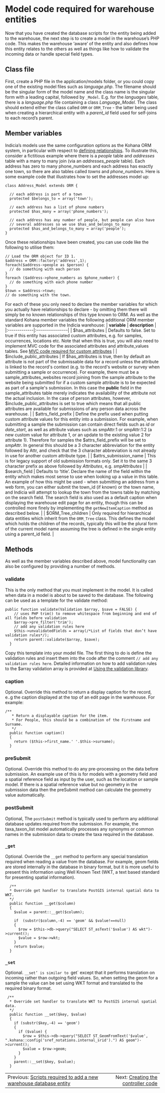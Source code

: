 # Model code required for warehouse entities #

Now that you have created the database scripts for the entity being added to the warehouse, the next step is to create a model in the warehouse’s PHP code. This makes the warehouse ‘aware’ of the entity and also defines how this entity relates to the others as well as things like how to validate the incoming data or handle special field types.

## Class file ##

First, create a PHP file in the application/models folder, or you could copy one of the existing model files such as _language.php_. The filename should be the singular form of the model name and the class name is the singular form with a leading capital, followed by `_Model`. E.g. for the _languages_ table, there is a _language.php_ file containing a class _Language\_Model_. The class should extend either the class called `ORM` or `ORM_Tree` - the latter being used when creating a hierarchical entity with a _parent\_id_ field used for self-joins to each record’s parent.

## Member variables ##

Indicia’s models use the same configuration options as the Kohana ORM system, in particular with respect to [defining relationships](http://docs.kohanaphp.com/libraries/orm/starting#defining_relationships_in_orm). To illustrate this, consider a fictitious example where there is a _people_ table and _addresses_ table with a many to many join (via an _addresses\_people_ table). Each address has zero to many phone\_numbers and each address has exactly one town, so there are also tables called _towns_ and _phone\_numbers_. Here is some example code that illustrates how to set the addresses model up:
```
class Address_Model extends ORM {

  // each address is part of a town
  protected $belongs_to = array('town');

  // each address has a list of phone numbers
  protected $has_many = array('phone_numbers');
  
  // each address has any number of people, but people can also have
  // several addresses so we use $has_and_belongs_to_many
  protected $has_and_belongs_to_many = array('people');
}
```

Once these relationships have been created, you can use code like the following to utilise them:
```
// Load the ORM object for ID 1.
$address = ORM::factory('address',1);
foreach($address->people as $person) {
  // do something with each person
}
foreach ($address->phone_numbers as $phone_number) {
  // do something with each phone number
}
$town = $address->town;
// do something with the town.
```

For each of these you only need to declare the member variables for which you actually have relationships to declare - by omitting them there will simply be no known relationships of this type known to ORM. As well as the standard Kohana member variables the following additional ORM member variables are supported in the Indicia warehouse:
| **variable** | **description** |
|:-------------|:----------------|
| $has\_attributes | Defaults to false. Set to true if this entity has associated custom attributes, e.g. for samples, occurrences, locations etc. Note that when this is true, you will also need to implement MVC code for the associated attributes and attribute\_values tables. See [MVC code required for custom attributes](WarehouseCodeAddCustomAttributeEntities.md) |
| $include\_public\_attributes | If $has\_attributes is true, then by default an attribute is not part of the submissable data for a record unless the attribute is linked to the record's context (e.g. to the record's website or survey when submitting a sample or occurrence). For example, there must be a sample\_attributes\_websites record joining from the sample attribute to the website being submitted for if a custom sample attribute is to be expected as part of a sample's submission. In this case the **public** field in the sample\_attributes table merely indicates the availability of the attribute not the actual inclusion. In the case of person attributes, however, $include\_public\_attributes is set to true which means that all public attributes are available for submissions of any person data across the warehouse. |
| $attrs\_field\_prefix | Define the prefix used when putting custom attribute values for this entity into a submission. For example, when submitting a sample the submission can contain direct fields such as _id_ or _date\_start_, as well as attribute values such as smpAttr:1 or smpAttr:1:2 (a new custom value for attribute 1, or an update to the existing value 2 for attribute 1). Therefore for samples the $attrs\_field\_prefix will be set to _smpAttr_. In general this should be a 3 character abbreviation for the entity followed by Attr, and check that the 3 character abbreviation is not already in use for another custom attribute type. |
| $attrs\_submission\_name | This is for legacy support of old submission formats only. Set it to the same 3 character prefix as above followed by _Attributes_, e.g. _smpAttributes_ |
| $search\_field | Defaults to ‘title’. Declare the name of the field within the entity which makes most sense to use when looking up a value in this table. An example of how this might be used - when submitting an address from a web form, you can either submit the town\_id (if known) or the town name, and Indicia will attempt to lookup the town from the towns table by matching on the search field. The search field is also used as a default caption when displaying the warehouse edit page for an entity, though this can be controlled more finely by implementing the `getNewItemCaption` method as described below. |
| $ORM\_Tree\_children | Only required for hierarchical data entities which inherit from the `ORM_Tree` class. This defines the model which holds the children of the records, typically this will be the plural form of the current model name assuming the tree is defined in the single entity using a parent\_id field. |

## Methods ##

As well as the member variables described above, model functionality can also be configured by providing a number of methods.

### validate ###

This is the only method that you must implement in the model. It is called when data in a model is about to be saved to the database. The following can be used as a template for the validate method:
```
public function validate(Validation $array, $save = FALSE) {
    // uses PHP trim() to remove whitespace from beginning and end of all fields before validation
    $array->pre_filter('trim');
    // add any validation rules here
    $this->unvalidatedFields = array(/*List of fields that don’t have validation rules*/);
    return parent::validate($array, $save);
  }
```

Copy this template into your model file. The first thing to do is define the validation rules and insert them into the code after the comment `// add any validation rules here`. Detailed information on how to add validation rules to the $array validation array is provided at [Using the validation library](WarehouseCodeValidation.md).

### caption ###

Optional. Override this method to return a display caption for the record, e..g the caption displayed at the top of an edit page in the warehouse. For example:
```
/**
   * Return a displayable caption for the item.
   * For People, this should be a combination of the Firstname and Surname.
   */
  public function caption()
  {
    return ($this->first_name.' '.$this->surname);
  }
```

### preSubmit ###

Optional. Override this method to do any pre-processing on the data before submission. An example use of this is for models with a geometry field and a spatial reference field as input by the user, such as the location or sample model. If there is a spatial reference value but no geometry in the submission data then the preSubmit method can calculate the geometry value automatically.

### postSubmit ###

Optional, The `postSubmit` method is typically used to perform any additional database updates required from the submission. For example, the taxa\_taxon\_list model automatically processes any synonyms or common names in the submission data to create the taxa required in the database.

### `_get` ###

Optional. Override the `__get` method to perform any special translation required when reading a value from the database. For example, geom fields are stored internally in the database in binary format, but it is more useful to present this information using Well Known Text (WKT, a text based standard for presenting spatial information).
```
  /**
  * Override get handler to translate PostGIS internal spatial data to WKT.
  */
  public function __get($column)
  {
    $value = parent::__get($column);

    if  (substr($column,-4) == 'geom' && $value!==null)
    {
      $row = $this->db->query("SELECT ST_asText('$value') AS wkt")->current();
      $value = $row->wkt;
    }
    return $value;
  }
```

### `_set` ###

Optional. `__set’ is similar to `get` except that it performs translation on incoming rather than outgoing field values. So, when setting the geom for a sample the value can be set using WKT format and translated to the required binary format.
```
 /**
  * Override set handler to translate WKT to PostGIS internal spatial data.
  */
  public function __set($key, $value)
  {
    if (substr($key,-4) == 'geom')
    {
      if ($value) {
        $row = $this->db->query("SELECT ST_GeomFromText('$value', ".kohana::config('sref_notations.internal_srid').") AS geom")->current();
        $value = $row->geom;
      }
    }
    parent::__set($key, $value);
  }
```

<table width='100%'><tr>
<td align='left'>Previous: <a href='WarehouseCodeAddEntityScripts.md'>Scripts required to add a new warehouse database entity</a></td>
<td align='right'>Next: <a href='WarehouseCodeAddEntityController.md'>Creating the controller code</a></td>
</tr></table>